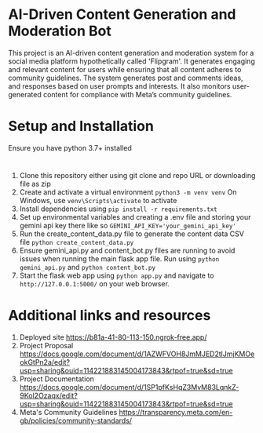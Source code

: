# AI-Driven Content Generation and Moderation Bot
This project is an AI-driven content generation and moderation system for a social media platform hypothetically called 'Flipgram'. It generates engaging and relevant content for users while ensuring that all content adheres to community guidelines. The system generates post and comments ideas, and responses based on user prompts and interests. It also monitors user-generated content for compliance with Meta’s community guidelines.

# Setup and Installation
Ensure you have python 3.7+ installed
#
1. Clone this repository either using git clone and repo URL or downloading file as zip
2. Create and activate a virtual environment
    `python3 -m venv venv`
    On Windows, use `venv\Scripts\activate` to activate
3. Install dependencies using
    `pip install -r requirements.txt`
4. Set up environmental variables and creating a .env file and storing your gemini api key there like so 
    `GEMINI_API_KEY='your_gemini_api_key'`
5. Run the create_content_data.py file to generate the content data CSV file
    `python create_content_data.py`
6. Ensure gemini_api.py and content_bot.py files are running to avoid issues when running the main flask app file. Run using
    `python gemini_api.py` and 
    `python content_bot.py`
7. Start the flask web app using `python app.py` and navigate to `http://127.0.0.1:5000/` on your web browser.


# Additional links and resources

1. Deployed site https://b81a-41-80-113-150.ngrok-free.app/
2. Project Proposal https://docs.google.com/document/d/1AZWFVOH8JmMJED2tlJmjKMOeokGtPn2a/edit?usp=sharing&ouid=114221883145004173843&rtpof=true&sd=true
3. Project Documentation https://docs.google.com/document/d/1SP1pfKsHqZ3MvM83LqnkZ-9Kol2Ozaqx/edit?usp=sharing&ouid=114221883145004173843&rtpof=true&sd=true
4. Meta's Community Guidelines https://transparency.meta.com/en-gb/policies/community-standards/

 

